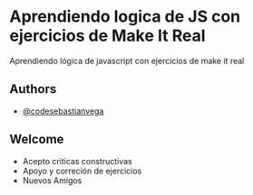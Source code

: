 
# Aprendiendo logica de JS con ejercicios de Make It Real

Aprendiendo lógica de javascript con ejercicios de make it real

## Authors

- [@codesebastianvega](https://github.com/codesebastianvega)


## Welcome

- Acepto criticas constructivas
- Apoyo y correción de ejercicios
- Nuevos Amigos

